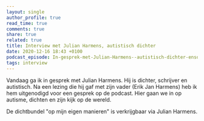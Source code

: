 ```yaml
---
layout: single
author_profile: true
read_time: true
comments: true
share: true
related: true
title: Interview met Julian Harmens, autistisch dichter
date: 2020-12-16 18:43 +0100
podcast_episode: In-gesprek-met-Julian-Harmens--autistisch-dichter-enso57
tags: interview
---
```

Vandaag ga ik in gesprek met Julian Harmens. Hij is dichter, schrijver en autistisch. Na een lezing die hij gaf met zijn vader (Erik Jan Harmens) heb ik hem uitgenodigd voor een gesprek op de podcast. Hier gaan we in op autisme, dichten en zijn kijk op de wereld.

De dichtbundel  "op mijn eigen manieren" is verkrijgbaar via Julian Harmens.